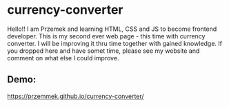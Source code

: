 # currency-converter
Hello!! I am Przemek and learning HTML, CSS and JS to become frontend developer. This is my second ever web page - this time with currency converter.
I will be improving it thru time together with gained knowledge.
If you dropped here and have somet time, please see my website and comment on what else I could improve.

## Demo:
https://przemmek.github.io/currency-converter/

